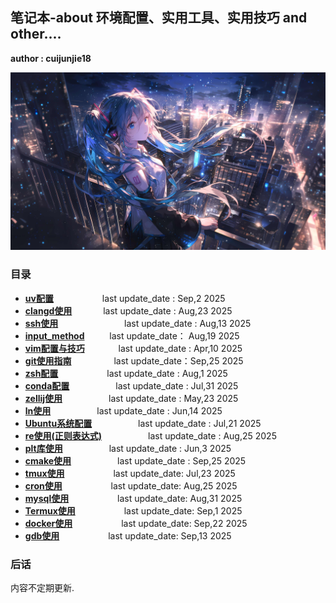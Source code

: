 ## 笔记本-about 环境配置、实用工具、实用技巧 and other....

**author : cuijunjie18**

![初音未来](background/blue_girl.png)

### 目录

- **[uv配置](uv/readme.md)**        &emsp;&emsp;&emsp;&emsp;&emsp;    last update_date : Sep,2 2025
- **[clangd使用](clangd/readme.md)**    &emsp;&emsp;&emsp;    last update_date : Aug,23 2025
- **[ssh使用](ssh/readme.md)**            &emsp;&emsp;&emsp;&emsp;&emsp;&emsp;&emsp;   last update_date : Aug,13 2025
- **[input_method](input_method/readme.md)**  &emsp; &emsp; last update_date： Aug,19 2025
- **[vim配置与技巧](vim/readme.md)**   &emsp;&emsp; &emsp;     last update_date : Apr,10 2025
- **[git使用指南](git/readme.md)** &emsp;&emsp; &emsp;&emsp; last update_date：Sep,25 2025
- **[zsh配置](zsh/readme.md)**     &emsp;&emsp;&emsp;&emsp;&emsp; last update_date : Aug,1 2025
- **[conda配置](conda/readme.md)** &emsp;&emsp;&emsp;&emsp;&emsp;last update_date : Jul,31 2025
- **[zellij使用](zellij/readme.md)** &emsp;&emsp;&emsp;&emsp;&emsp;last update_date : May,23 2025
- **[ln使用](ln/readme.md)** &emsp;&emsp;&emsp;&emsp;&emsp;last update_date : Jun,14 2025
- **[Ubuntu系统配置](Ubuntu/readme.md)** &emsp;&emsp;&emsp;&emsp;&emsp;last update_date : Jul,21 2025
- **[re使用(正则表达式)](re/readme.md)** &emsp;&emsp;&emsp;&emsp;&emsp;last update_date : Aug,25 2025
- **[plt库使用](plt/readme.md)** &emsp;&emsp;&emsp;&emsp;&emsp;last update_date : Jun,3 2025
- **[cmake使用](cmake/readme.md)**  &emsp;&emsp;&emsp;&emsp;&emsp;last update_date : Sep,25 2025  
- **[tmux使用](tmux/readme.md)** &emsp;&emsp;&emsp;&emsp;&emsp; last update_date: Jul,23 2025
- **[cron使用](cron/readme.md)** &emsp;&emsp;&emsp;&emsp;&emsp; last update_date: Aug,25 2025
- **[mysql使用](mysql/readme.md)** &emsp;&emsp;&emsp;&emsp;&emsp; last update_date: Aug,31 2025
- **[Termux使用](termux/readme.md)** &emsp;&emsp;&emsp;&emsp;&emsp; last update_date: Sep,1 2025
- **[docker使用](docker/readme.md)** &emsp;&emsp;&emsp;&emsp;&emsp; last update_date: Sep,22 2025
- **[gdb使用](gdb/readme.md)** &emsp;&emsp;&emsp;&emsp;&emsp; last update_date: Sep,13 2025

### 后话

内容不定期更新.